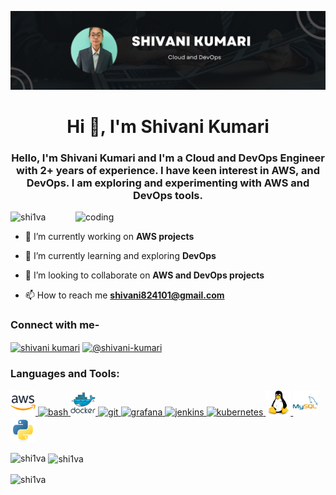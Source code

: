 ![logo](https://github.com/shi1va/shi1va/blob/main/github%20banner.png)
<h1 align="center">Hi 👋, I'm Shivani Kumari</h1>
<h3 align="center">Hello, I'm Shivani Kumari and I'm a Cloud and DevOps Engineer with 2+ years of experience. I have keen interest in AWS, and DevOps. I am exploring and experimenting with AWS and DevOps tools.</h3>

<img align="right" alt="coding" width="400" src="https://user-images.githubusercontent.com/69220037/203141922-dc941a18-63f5-4c8a-9013-86ce406f471d.gif">

<p align="left"> <img src="https://komarev.com/ghpvc/?username=shi1va&label=Profile%20views&color=0e75b6&style=flat" alt="shi1va" /> </p>

- 🔭 I’m currently working on **AWS projects**

- 🌱 I’m currently learning and exploring  **DevOps**

- 👯 I’m looking to collaborate on **AWS and DevOps projects**

- 📫 How to reach me **shivani824101@gmail.com**

<h3 align="left">Connect with me-</h3>
<p align="left">
<a href="https://linkedin.com/in/shivani-kumari-9894a11aa/" target="blank"><img align="center" src="https://raw.githubusercontent.com/rahuldkjain/github-profile-readme-generator/master/src/images/icons/Social/linked-in-alt.svg" alt="shivani kumari" height="30" width="40" /></a>
<a href="https://hashnode.com/@shivani-kumari" target="blank"><img align="center" src="https://raw.githubusercontent.com/rahuldkjain/github-profile-readme-generator/master/src/images/icons/Social/hashnode.svg" alt="@shivani-kumari" height="30" width="40" /></a>
</p>

<h3 align="left">Languages and Tools:</h3>
<p align="left"> <a href="https://aws.amazon.com" target="_blank" rel="noreferrer"> <img src="https://raw.githubusercontent.com/devicons/devicon/master/icons/amazonwebservices/amazonwebservices-original-wordmark.svg" alt="aws" width="40" height="40"/> </a> <a href="https://www.gnu.org/software/bash/" target="_blank" rel="noreferrer"> <img src="https://www.vectorlogo.zone/logos/gnu_bash/gnu_bash-icon.svg" alt="bash" width="40" height="40"/> </a> <a href="https://www.docker.com/" target="_blank" rel="noreferrer"> <img src="https://raw.githubusercontent.com/devicons/devicon/master/icons/docker/docker-original-wordmark.svg" alt="docker" width="40" height="40"/> </a> <a href="https://git-scm.com/" target="_blank" rel="noreferrer"> <img src="https://www.vectorlogo.zone/logos/git-scm/git-scm-icon.svg" alt="git" width="40" height="40"/> </a> <a href="https://grafana.com" target="_blank" rel="noreferrer"> <img src="https://www.vectorlogo.zone/logos/grafana/grafana-icon.svg" alt="grafana" width="40" height="40"/> </a> <a href="https://www.jenkins.io" target="_blank" rel="noreferrer"> <img src="https://www.vectorlogo.zone/logos/jenkins/jenkins-icon.svg" alt="jenkins" width="40" height="40"/> </a> <a href="https://kubernetes.io" target="_blank" rel="noreferrer"> <img src="https://www.vectorlogo.zone/logos/kubernetes/kubernetes-icon.svg" alt="kubernetes" width="40" height="40"/> </a> <a href="https://www.linux.org/" target="_blank" rel="noreferrer"> <img src="https://raw.githubusercontent.com/devicons/devicon/master/icons/linux/linux-original.svg" alt="linux" width="40" height="40"/> </a> <a href="https://www.mysql.com/" target="_blank" rel="noreferrer"> <img src="https://raw.githubusercontent.com/devicons/devicon/master/icons/mysql/mysql-original-wordmark.svg" alt="mysql" width="40" height="40"/> </a> <a href="https://www.python.org" target="_blank" rel="noreferrer"> <img src="https://raw.githubusercontent.com/devicons/devicon/master/icons/python/python-original.svg" alt="python" width="40" height="40"/> </a> </p>

<p><img align="left" src="https://github-readme-stats.vercel.app/api/top-langs?username=shi1va&show_icons=true&locale=en&layout=compact" alt="shi1va" /></p>

<p>&nbsp;<img align="center" src="https://github-readme-stats.vercel.app/api?username=shi1va&show_icons=true&locale=en" alt="shi1va" /></p>

<p><img align="center" src="https://github-readme-streak-stats.herokuapp.com/?user=shi1va&" alt="shi1va" /></p>
